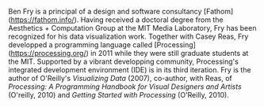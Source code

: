 Ben Fry is a principal of a design and software consultancy [Fathom] (https://fathom.info/). Having received a doctoral degree from the Aesthetics + Computation Group at the MIT Media Laboratory, Fry has been recognized for his data visualization work. Together with Casey Reas, Fry developped a programming language called [Processing] (https://processing.org/) in 2011 while they were still graduate students at the MIT. Supported by a vibrant developping community, Processing's integrated development environment (IDE) is in its third iteration. Fry is the author of O'Reilly's *Visualizing Data* (2007), co-author, with Reas, of *Processing: A Programming Handbook for Visual Designers and Artists* (O'reilly, 2010) and *Getting Started with Processing* (O'Reilly, 2010).
